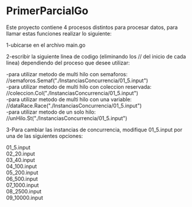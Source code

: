 # PrimerParcialGo

Este proyecto contiene 4 procesos distintos para procesar datos, para llamar estas funciones realizar lo siguiente:

1-ubicarse en el archivo main.go  
  
2-escribir la siguiente linea de codigo (eliminando los // del inicio de cada linea) dependiendo del proceso que desee utilizar:  
  
-para utilizar metodo de multi hilo con semaforos: //semaforos.Semaf("./InstanciasConcurrencia/01_5.input")  
-para utilizar metodo de multi hilo con coleccion reservada: //coleccion.Col("./InstanciasConcurrencia/01_5.input")  
-para utilizar metodo de multi hilo con una variable: //dataRace.Race("./InstanciasConcurrencia/01_5.input")  
-para utilizar metodo de un solo hilo: //unHilo.St("./InstanciasConcurrencia/01_5.input")  

3-Para cambiar las instancias de concurrencia, modifique 01_5.input por una de las siguientes opciones:  
  
01_5.input  
02_20.input  
03_40.input  
04_100.input  
05_200.input  
06_500.input  
07_1000.input  
08_2500.input  
09_10000.input  

